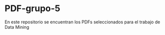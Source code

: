 # PDF-grupo-5
En este repositorio se encuentran los PDFs seleccionados para el trabajo de Data Mining
